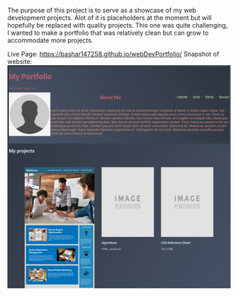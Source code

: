The purpose of this project is to serve as a showcase of my web development projects. Alot of it is placeholders at the moment but will hopefully be replaced with quality projects. This one was quite challenging, I wanted to make a portfolio that was relatively clean but can grow to accommodate more projects.

Live Page: https://bashar147258.github.io/webDevPortfolio/
Snapshot of website: ![My Webdev Portfolio](./assets/images/index.png)
